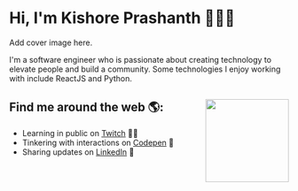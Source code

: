 # Hi, I'm Kishore Prashanth 👋👨‍💻

Add cover image here.

I'm a software engineer who is passionate about creating technology to elevate people and build a community. Some technologies I enjoy working with include ReactJS and Python.

## Find me around the web 🌎: <a href="https://github.com/kishorep26"><img align="right" width="150" height="150" src="https://github.com/kishorep26"></a>

- Learning in public on <a href="https://www.twitch.tv/">Twitch</a>  ✍🏾
- Tinkering with interactions on <a href="https://codepen.io/"> Codepen</a> 🏓
- Sharing updates on <a href="https://www.linkedin.com/in/kishorep26/">LinkedIn</a> 💼

